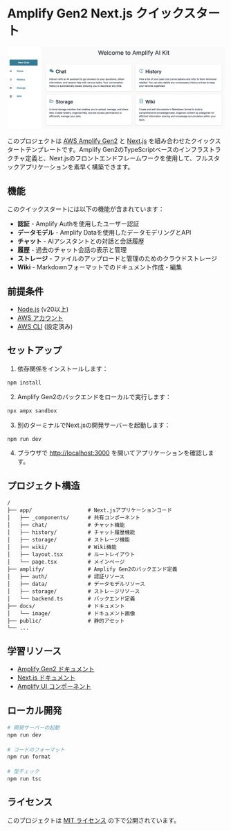 # Amplify Gen2 Next.js クイックスタート

![ホーム画面](../docs/image/Home.png)

このプロジェクトは [AWS Amplify Gen2](https://docs.amplify.aws/gen2/) と [Next.js](https://nextjs.org/) を組み合わせたクイックスタートテンプレートです。Amplify Gen2のTypeScriptベースのインフラストラクチャ定義と、Next.jsのフロントエンドフレームワークを使用して、フルスタックアプリケーションを素早く構築できます。

## 機能

このクイックスタートには以下の機能が含まれています：

- **認証** - Amplify Authを使用したユーザー認証
- **データモデル** - Amplify Dataを使用したデータモデリングとAPI
- **チャット** - AIアシスタントとの対話と会話履歴
- **履歴** - 過去のチャット会話の表示と管理
- **ストレージ** - ファイルのアップロードと管理のためのクラウドストレージ
- **Wiki** - Markdownフォーマットでのドキュメント作成・編集

## 前提条件

- [Node.js](https://nodejs.org/) (v20以上)
- [AWS アカウント](https://aws.amazon.com/)
- [AWS CLI](https://aws.amazon.com/cli/) (設定済み)

## セットアップ

1. 依存関係をインストールします：

```bash
npm install
```

2. Amplify Gen2のバックエンドをローカルで実行します：

```bash
npx ampx sandbox
```

3. 別のターミナルでNext.jsの開発サーバーを起動します：

```bash
npm run dev
```

4. ブラウザで [http://localhost:3000](http://localhost:3000) を開いてアプリケーションを確認します。

## プロジェクト構造

```
/
├── app/                  # Next.jsアプリケーションコード
│   ├── _components/      # 共有コンポーネント
│   ├── chat/             # チャット機能
│   ├── history/          # チャット履歴機能
│   ├── storage/          # ストレージ機能
│   ├── wiki/             # Wiki機能
│   ├── layout.tsx        # ルートレイアウト
│   └── page.tsx          # メインページ
├── amplify/              # Amplify Gen2のバックエンド定義
│   ├── auth/             # 認証リソース
│   ├── data/             # データモデルリソース
│   ├── storage/          # ストレージリソース
│   └── backend.ts        # バックエンド定義
├── docs/                 # ドキュメント
│   └── image/            # ドキュメント画像
├── public/               # 静的アセット
└── ...
```

## 学習リソース

- [Amplify Gen2 ドキュメント](https://docs.amplify.aws/gen2/)
- [Next.js ドキュメント](https://nextjs.org/docs)
- [Amplify UI コンポーネント](https://ui.docs.amplify.aws/)

## ローカル開発

```bash
# 開発サーバーの起動
npm run dev

# コードのフォーマット
npm run format

# 型チェック
npm run tsc
```

## ライセンス

このプロジェクトは [MIT ライセンス](../LICENSE) の下で公開されています。
